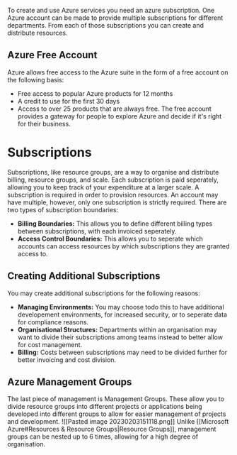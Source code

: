 To create and use Azure services you need an azure subscription. One Azure account can be made to provide multiple subscriptions for different departments. From each of those subscriptions you can create and distribute resources.

## Azure Free Account
Azure allows free access to the Azure suite in the form of a free account on the following basis:
- Free access to popular Azure products for 12 months
- A credit to use for the first 30 days
- Access to over 25 products that are always free.
The free account provides a gateway for people to explore Azure and decide if it's right for their business.

# Subscriptions
Subscriptions, like resource groups, are a way to organise and distribute billing, resource groups, and scale. Each subscription is paid seperately, allowing you to keep track of your expenditure at a larger scale. A subscription is required in order to provision resources. An account may have multiple, however, only one subscription is strictly required. There are two types of subscription boundaries:
- **Billing Boundaries:** This allows you to define different billing types between subscriptions, with each invoiced seperately.
- **Access Control Boundaries:** This allows you to seperate which accounts can access resources by which subscriptions they are granted access to.
## Creating Additional Subscriptions
You may create additional subscriptions for the following reasons:
 - **Managing Environments:** You may choose todo this to have additional developement environments, for increased security, or to seperate data for compliance reasons.
 - **Organisational Structures:** Departments within an organisation may want to divide their subscriptions among teams instead to better allow for cost management.
 - **Billing:** Costs between subscriptions may need to be divided further for better invoicing and cost division.
## Azure Management Groups
The last piece of management is Management Groups. These allow you to divide resource groups into different projects or applications being developed into different groups to allow for easier management of projects and development.
![[Pasted image 20230203151118.png]]
Unlike [[Microsoft Azure#Resources & Resource Groups|Resource Groups]], management groups can be nested up to 6 times, allowing for a high degree of organisation.